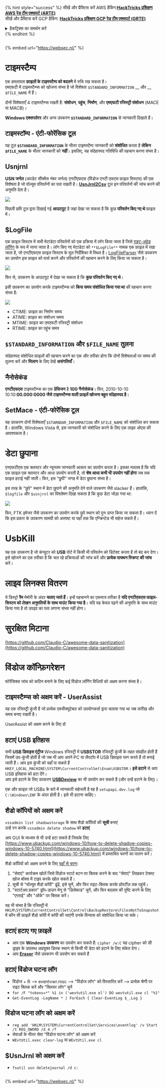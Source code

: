 {% hint style="success" %}
सीखें और प्रैक्टिस करें AWS हैकिंग:<img src="/.gitbook/assets/arte.png" alt="" data-size="line">[**HackTricks प्रशिक्षण AWS रेड टीम एक्सपर्ट (ARTE)**](https://training.hacktricks.xyz/courses/arte)<img src="/.gitbook/assets/arte.png" alt="" data-size="line">\
सीखें और प्रैक्टिस करें GCP हैकिंग: <img src="/.gitbook/assets/grte.png" alt="" data-size="line">[**HackTricks प्रशिक्षण GCP रेड टीम एक्सपर्ट (GRTE)**<img src="/.gitbook/assets/grte.png" alt="" data-size="line">](https://training.hacktricks.xyz/courses/grte)

<details>

<summary>हैकट्रिक्स का समर्थन करें</summary>

* [**सदस्यता योजनाएं**](https://github.com/sponsors/carlospolop) की जाँच करें!
* **शामिल हों** 💬 [**डिस्कॉर्ड समूह**](https://discord.gg/hRep4RUj7f) या [**टेलीग्राम समूह**](https://t.me/peass) या हमें **ट्विटर** 🐦 [**@hacktricks\_live**](https://twitter.com/hacktricks\_live)** पर फॉलो** करें।
* **हैकिंग ट्रिक्स साझा करें** द्वारा PRs सबमिट करके [**HackTricks**](https://github.com/carlospolop/hacktricks) और [**HackTricks Cloud**](https://github.com/carlospolop/hacktricks-cloud) github रेपो में।

</details>
{% endhint %}

<figure><img src="https://pentest.eu/RENDER_WebSec_10fps_21sec_9MB_29042024.gif" alt=""><figcaption></figcaption></figure>

{% embed url="https://websec.nl/" %}


# टाइमस्टैम्प

एक हमलावता **फ़ाइलों के टाइमस्टैम्प को बदलने** में रुचि रख सकता है।\
एमएफटी में टाइमस्टैम्प्स को खोजना संभव है जो विशेषता `$STANDARD_INFORMATION` __ और __ `$FILE_NAME` में हैं।

दोनों विशेषताएँ 4 टाइमस्टैम्प्स रखती हैं: **संशोधन**, **पहुंच**, **निर्माण**, और **एमएफटी रजिस्ट्री संशोधन** (MACE या MACB)।

**Windows एक्सप्लोरर** और अन्य उपकरण **`$STANDARD_INFORMATION`** से जानकारी दिखाते हैं।

## टाइमस्टॉम्प - एंटी-फोरेंसिक टूल

यह टूल **`$STANDARD_INFORMATION`** के भीतर टाइमस्टैम्प जानकारी को **संशोधित** करता है **लेकिन** **`$FILE_NAME`** के भीतर जानकारी को **नहीं**। इसलिए, यह संदेहास्पद गतिविधि की पहचान करना संभव है।

## Usnjrnl

**USN जर्नल** (अपडेट सीक्वेंस नंबर जर्नल) एनटीएफएस (विंडोज एनटी एफएस फ़ाइल सिस्टम) की एक विशेषता है जो वॉल्यूम परिवर्तनों का पता रखती है। [**UsnJrnl2Csv**](https://github.com/jschicht/UsnJrnl2Csv) टूल इन परिवर्तनों की जांच करने की अनुमति देता है।

![](<../../.gitbook/assets/image (449).png>)

पिछली छवि टूल द्वारा दिखाई गई **आउटपुट** है जहां देखा जा सकता है कि कुछ **परिवर्तन किए गए थे** फ़ाइल में।

## $LogFile

एक फ़ाइल सिस्टम में सभी मेटाडेटा परिवर्तनों को एक प्रक्रिया में लॉग किया जाता है जिसे [राइट-अहेड लॉगिंग](https://en.wikipedia.org/wiki/Write-ahead_logging) के रूप में जाना जाता है। लॉग किए गए मेटाडेटा को `**$LogFile**` नामक एक फ़ाइल में रखा जाता है, जो एनटीएफएस फ़ाइल सिस्टम के मूल निर्देशिका में स्थित है। [LogFileParser](https://github.com/jschicht/LogFileParser) जैसे उपकरण का उपयोग इस फ़ाइल को पार्स करने और परिवर्तनों की पहचान करने के लिए किया जा सकता है।

![](<../../.gitbook/assets/image (450).png>)

फिर से, उपकरण के आउटपुट में देखा जा सकता है कि **कुछ परिवर्तन किए गए थे**।

इसी उपकरण का उपयोग करके टाइमस्टैम्प्स को **किस समय संशोधित किया गया था** की पहचान करना संभव है:

![](<../../.gitbook/assets/image (451).png>)

* CTIME: फ़ाइल का निर्माण समय
* ATIME: फ़ाइल का संशोधन समय
* MTIME: फ़ाइल का एमएफटी रजिस्ट्री संशोधन
* RTIME: फ़ाइल का पहुंच समय

## `$STANDARD_INFORMATION` और `$FILE_NAME` तुलना

संदेहास्पद संशोधित फ़ाइलों की पहचान करने का एक और तरीका होगा कि दोनों विशेषताओं पर समय की तुलना करें और **मिलान** के लिए देखें **असंगतियाँ**।

## नैनोसेकंड

**एनटीएफएस** टाइमस्टैम्प्स का एक **प्रेसिजन** है **100 नैनोसेकंड**। फिर, 2010-10-10 10:10:**00.000:0000 जैसे टाइमस्टैम्प्स वाली फ़ाइलें खोजना बहुत संदेहास्पद है**।

## SetMace - एंटी-फोरेंसिक टूल

यह उपकरण दोनों विशेषताएँ `$STARNDAR_INFORMATION` और `$FILE_NAME` को संशोधित कर सकता है। हालांकि, Windows Vista से, इस जानकारी को संशोधित करने के लिए एक लाइव ओएस की आवश्यकता है।

# डेटा छुपाना

एनएफटीएस एक क्लस्टर और न्यूनतम जानकारी आकार का उपयोग करता है। इसका मतलब है कि यदि एक फ़ाइल एक क्लस्टर और आधा उपयोग करती है, तो **शेष आधा कभी भी उपयोग नहीं होगा** जब तक फ़ाइल हटाई नहीं जाती। फिर, इस "छुपी" जगह में डेटा छुपाना संभव है।

इस तरह के "छुपे" स्थान में डेटा छुपाने की अनुमति देने वाले उपकरण जैसे slacker हैं। हालांकि, `$logfile` और `$usnjrnl` का विश्लेषण दिखा सकता है कि कुछ डेटा जोड़ा गया था:

![](<../../.gitbook/assets/image (452).png>)

फिर, FTK इमेजर जैसे उपकरण का उपयोग करके छुपे स्थान को पुनः प्राप्त किया जा सकता है। ध्यान दें कि इस प्रकार के उपकरण सामग्री को अस्पष्ट या यहाँ तक कि एन्क्रिप्टेड भी सहेज सकते हैं।

# UsbKill

यह एक उपकरण है जो कंप्यूटर को **USB** पोर्ट में किसी भी परिवर्तन को डिटेक्ट करता है तो बंद कर देगा।\
इसे खोजने का एक तरीका है कि चल रहे प्रक्रियाओं की जांच करें और **प्रत्येक पायथन स्क्रिप्ट की जांच** करें।

# लाइव लिनक्स वितरण

ये डिस्ट्रो **रैम** मेमोरी के अंदर **चलाए जाते हैं**। इन्हें पहचानने का एकमात्र तरीका है **यदि एनटीएफएस फाइल-सिस्टम को लेखन अनुमतियों के साथ माउंट किया गया है**। यदि यह केवल पढ़ने की अनुमति के साथ माउंट किया गया है तो उपद्रव का पता लगाना संभव नहीं होगा।

# सुरक्षित मिटाना

[https://github.com/Claudio-C/awesome-data-sanitization](https://github.com/Claudio-C/awesome-data-sanitization)

# विंडोज कॉन्फ़िगरेशन

फोरेंसिक्स जांच को कठिन बनाने के लिए कई विंडोज लॉगिंग विधियों को अक्षम करना संभव है।

## टाइमस्टैम्प्स को अक्षम करें - UserAssist

यह एक रजिस्ट्री कुंजी है जो प्रत्येक एक्जीक्यूटेबल को उपयोगकर्ता द्वारा चलाया गया था जब तारीख और समय बनाए रखती है।

UserAssist को अक्षम करने के लिए दो
## हटाएं USB इतिहास

सभी **USB डिवाइस एंट्रीज** Windows रजिस्ट्री में **USBSTOR** रजिस्ट्री कुंजी के तहत संग्रहीत होती हैं जिसमें उप-कुंजी होती हैं जो जब भी आप अपने PC या लैपटॉप में USB डिवाइस प्लग करते हैं तो बनाई जाती हैं। आप इस कुंजी को यहाँ पा सकते हैं `HKEY_LOCAL_MACHINE\SYSTEM\CurrentControlSet\Enum\USBSTOR`। **इसे हटाने** से आप USB इतिहास को हटा देंगे।\
आप इसे हटाने के लिए उपकरण [**USBDeview**](https://www.nirsoft.net/utils/usb_devices_view.html) का भी उपयोग कर सकते हैं (और उन्हें हटाने के लिए)।

एक और फ़ाइल जो USBs के बारे में जानकारी सहेजती है वह है `setupapi.dev.log` जो `C:\Windows\INF` के अंदर होती है। इसे भी हटाना चाहिए।

## शैडो कॉपियों को अक्षम करें

`vssadmin list shadowstorage` के साथ शैडो कॉपियों की **सूची** बनाएं\
उन्हें रन करके `vssadmin delete shadow` को **हटाएं**

आप GUI के माध्यम से भी उन्हें हटा सकते हैं जिसके लिए [https://www.ubackup.com/windows-10/how-to-delete-shadow-copies-windows-10-5740.html](https://www.ubackup.com/windows-10/how-to-delete-shadow-copies-windows-10-5740.html) में प्रस्तावित चरणों का पालन करें।

शैडो कॉपियों को अक्षम करने के लिए [यहाँ से चरण](https://support.waters.com/KB_Inf/Other/WKB15560_How_to_disable_Volume_Shadow_Copy_Service_VSS_in_Windows):

1. "सेवाएं" कार्यक्रम खोलें जिसे विंडोज स्टार्ट बटन पर क्लिक करने के बाद "सेवाएं" लिखकर टेक्स्ट खोज बॉक्स में टाइप करके खोल सकते हैं।
2. सूची से "वॉल्यूम शैडो कॉपी" ढूंढें, इसे चुनें, और फिर राइट-क्लिक करके प्रॉपर्टीज़ तक पहुंचें।
3. "स्टार्टअप प्रकार" ड्रॉप-डाउन मेनू से "डिसेबल्ड" चुनें, और फिर बदलाव की पुष्टि करने के लिए "एप्लाई" और "ओके" पर क्लिक करें।

यह भी संभव है कि रजिस्ट्री में `HKLM\SYSTEM\CurrentControlSet\Control\BackupRestore\FilesNotToSnapshot` में कौन सी फ़ाइलें शैडो कॉपी में कॉपी की जाएंगी उनके विन्यास को संशोधित किया जा सके।

## हटाएं हटाए गए फ़ाइलें

* आप एक **Windows उपकरण** का उपयोग कर सकते हैं: `cipher /w:C` यह cipher को सी ड्राइव के उपलब्ध अप्रयुक्त डिस्क स्थान से किसी भी डेटा को हटाने के लिए संकेत देगा।
* आप [**Eraser**](https://eraser.heidi.ie) जैसे उपकरण भी उपयोग कर सकते हैं

## हटाएं विंडोज घटना लॉग

* विंडोज + R --> eventvwr.msc --> "विंडोज लॉग" को विस्तारित करें --> प्रत्येक श्रेणी पर राइट क्लिक करें और "क्लियर लॉग" चुनें
* `for /F "tokens=*" %1 in ('wevtutil.exe el') DO wevtutil.exe cl "%1"`
* `Get-EventLog -LogName * | ForEach { Clear-EventLog $_.Log }`

## विंडोज घटना लॉग को अक्षम करें

* `reg add 'HKLM\SYSTEM\CurrentControlSet\Services\eventlog' /v Start /t REG_DWORD /d 4 /f`
* सेवाओं के भीतर सेवा "विंडोज घटना लॉग" को अक्षम करें
* `WEvtUtil.exec clear-log` या `WEvtUtil.exe cl`

## $UsnJrnl को अक्षम करें

* `fsutil usn deletejournal /d c:`

<figure><img src="https://pentest.eu/RENDER_WebSec_10fps_21sec_9MB_29042024.gif" alt=""><figcaption></figcaption></figure>

{% embed url="https://websec.nl/" %}
